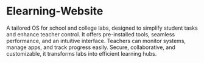 # Elearning-Website
A tailored OS for school and college labs, designed to simplify student tasks and enhance teacher control. It offers pre-installed tools, seamless performance, and an intuitive interface. Teachers can monitor systems, manage apps, and track progress easily. Secure, collaborative, and customizable, it transforms labs into efficient learning hubs.
